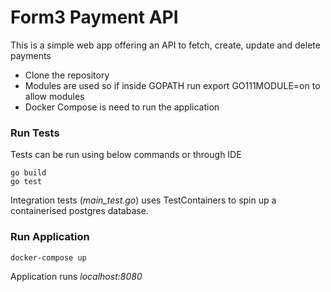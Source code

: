 # **Form3 Payment API**

This is a simple web app offering an API to fetch, create, update and delete payments

* Clone the repository
* Modules are used so if inside GOPATH run export GO111MODULE=on to allow modules
* Docker Compose is need to run the application

### Run Tests
Tests can be run using below commands or through IDE
 
    go build
    go test

Integration tests (_main_test.go_) uses TestContainers to spin up a
containerised postgres database.

### Run Application
    
    docker-compose up

Application runs _localhost:8080_
